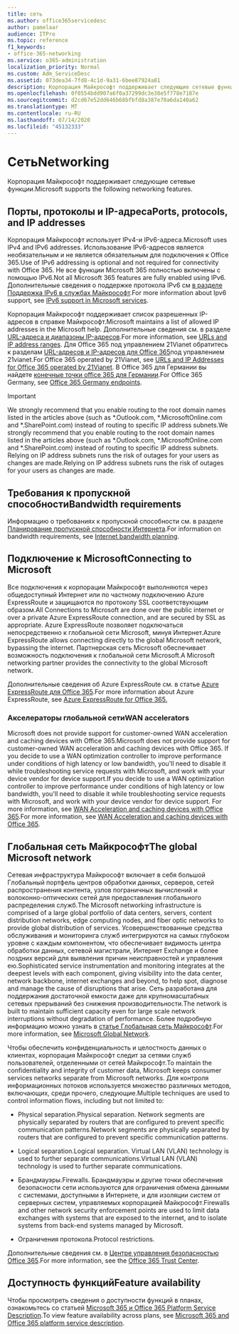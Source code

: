 ```yaml
---
title: сеть
ms.author: office365servicedesc
author: pamelaar
audience: ITPro
ms.topic: reference
f1_keywords:
- office-365-networking
ms.service: o365-administration
localization_priority: Normal
ms.custom: Adm_ServiceDesc
ms.assetid: 073dea34-7fd8-4c1d-9a31-6bee87924a81
description: Корпорация Майкрософт поддерживает следующие сетевые функции.
ms.openlocfilehash: 0f0554bdd907a6f0a37299dc3e38e5f778e7187e
ms.sourcegitcommit: d2cd67e52dd646b68bfbfd8a387e70a6da140a62
ms.translationtype: MT
ms.contentlocale: ru-RU
ms.lasthandoff: 07/14/2020
ms.locfileid: "45132333"
---
```

# <a name="networking"></a><span data-ttu-id="3036e-103">Сеть</span><span class="sxs-lookup"><span data-stu-id="3036e-103">Networking</span></span>

<span data-ttu-id="3036e-104">Корпорация Майкрософт поддерживает следующие сетевые функции.</span><span class="sxs-lookup"><span data-stu-id="3036e-104">Microsoft supports the following networking features.</span></span>
  
## <a name="ports-protocols-and-ip-addresses"></a><span data-ttu-id="3036e-105">Порты, протоколы и IP-адреса</span><span class="sxs-lookup"><span data-stu-id="3036e-105">Ports, protocols, and IP addresses</span></span>

<span data-ttu-id="3036e-106">Корпорация Майкрософт использует IPv4-и IPv6-адреса.</span><span class="sxs-lookup"><span data-stu-id="3036e-106">Microsoft uses IPv4 and IPv6 addresses.</span></span> <span data-ttu-id="3036e-107">Использование IPv6-адресов является необязательным и не является обязательным для подключения к Office 365.</span><span class="sxs-lookup"><span data-stu-id="3036e-107">Use of IPv6 addressing is optional and not required for connectivity with Office 365.</span></span> <span data-ttu-id="3036e-108">Не все функции Microsoft 365 полностью включены с помощью IPv6.</span><span class="sxs-lookup"><span data-stu-id="3036e-108">Not all Microsoft 365 features are fully enabled using IPv6.</span></span> <span data-ttu-id="3036e-109">Дополнительные сведения о поддержке протокола IPv6 см [в разделе Поддержка IPv6 в службах Майкрософт](https://docs.microsoft.com/office365/enterprise/ipv6-support).</span><span class="sxs-lookup"><span data-stu-id="3036e-109">For more information about Ipv6 support, see [IPv6 support in Microsoft services](https://docs.microsoft.com/office365/enterprise/ipv6-support).</span></span>
  
<span data-ttu-id="3036e-110">Корпорация Майкрософт поддерживает список разрешенных IP-адресов в справке Майкрософт.</span><span class="sxs-lookup"><span data-stu-id="3036e-110">Microsoft maintains a list of allowed IP addresses in the Microsoft help.</span></span> <span data-ttu-id="3036e-111">Дополнительные сведения см. в разделе [URL-адреса и диапазоны IP-адресов](https://docs.microsoft.com/office365/enterprise/urls-and-ip-address-ranges).</span><span class="sxs-lookup"><span data-stu-id="3036e-111">For more information, see [URLs and IP address ranges](https://docs.microsoft.com/office365/enterprise/urls-and-ip-address-ranges).</span></span> <span data-ttu-id="3036e-112">Для Office 365 под управлением 21Vianet обратитесь к разделам [URL-адресов и IP-адресов для Office 365](https://docs.microsoft.com/office365/enterprise/managing-office-365-endpoints)под управлением 21vianet.</span><span class="sxs-lookup"><span data-stu-id="3036e-112">For Office 365 operated by 21Vianet, see [URLs and IP Addresses for Office 365 operated by 21Vianet](https://docs.microsoft.com/office365/enterprise/managing-office-365-endpoints).</span></span> <span data-ttu-id="3036e-113">В Office 365 для Германии вы найдете [конечные точки office 365 для Германии](https://support.office.com/article/Office-365-Germany-endpoints-8a113a50-0071-4155-bb8e-eba5a8dbd4c8).</span><span class="sxs-lookup"><span data-stu-id="3036e-113">For Office 365 Germany, see [Office 365 Germany endpoints](https://support.office.com/article/Office-365-Germany-endpoints-8a113a50-0071-4155-bb8e-eba5a8dbd4c8).</span></span>
  
> [!IMPORTANT]
> <span data-ttu-id="3036e-114">We strongly recommend that you enable routing to the root domain names listed in the articles above (such as \*.Outlook.com, \*.MicrosoftOnline.com and \*.SharePoint.com) instead of routing to specific IP address subnets.</span><span class="sxs-lookup"><span data-stu-id="3036e-114">We strongly recommend that you enable routing to the root domain names listed in the articles above (such as \*.Outlook.com, \*.MicrosoftOnline.com and \*.SharePoint.com) instead of routing to specific IP address subnets.</span></span> <span data-ttu-id="3036e-115">Relying on IP address subnets runs the risk of outages for your users as changes are made.</span><span class="sxs-lookup"><span data-stu-id="3036e-115">Relying on IP address subnets runs the risk of outages for your users as changes are made.</span></span> 
  
## <a name="bandwidth-requirements"></a><span data-ttu-id="3036e-116">Требования к пропускной способности</span><span class="sxs-lookup"><span data-stu-id="3036e-116">Bandwidth requirements</span></span>

<span data-ttu-id="3036e-117">Информацию о требованиях к пропускной способности см. в разделе [Планирование пропускной способности Интернета](https://docs.microsoft.com/office365/enterprise/network-planning-and-performance).</span><span class="sxs-lookup"><span data-stu-id="3036e-117">For information on bandwidth requirements, see [Internet bandwidth planning](https://docs.microsoft.com/office365/enterprise/network-planning-and-performance).</span></span>
  
## <a name="connecting-to-microsoft"></a><span data-ttu-id="3036e-118">Подключение к Microsoft</span><span class="sxs-lookup"><span data-stu-id="3036e-118">Connecting to Microsoft</span></span>

<span data-ttu-id="3036e-119">Все подключения к корпорации Майкрософт выполняются через общедоступный Интернет или по частному подключению Azure ExpressRoute и защищаются по протоколу SSL соответствующим образом.</span><span class="sxs-lookup"><span data-stu-id="3036e-119">All Connections to Microsoft are done over the public internet or over a private Azure ExpressRoute connection, and are secured by SSL as appropriate.</span></span> <span data-ttu-id="3036e-120">Azure ExpressRoute позволяет подключаться непосредственно к глобальной сети Microsoft, минуя Интернет.</span><span class="sxs-lookup"><span data-stu-id="3036e-120">Azure ExpressRoute allows connecting directly to the global Microsoft network, bypassing the internet.</span></span> <span data-ttu-id="3036e-121">Партнерская сеть Microsoft обеспечивает возможность подключения к глобальной сети Microsoft.</span><span class="sxs-lookup"><span data-stu-id="3036e-121">A Microsoft networking partner provides the connectivity to the global Microsoft network.</span></span>
  
<span data-ttu-id="3036e-122">Дополнительные сведения об Azure ExpressRoute см. в статье [Azure ExpressRoute для Office 365](https://aka.ms/expressrouteoffice365).</span><span class="sxs-lookup"><span data-stu-id="3036e-122">For more information about Azure ExpressRoute, see [Azure ExpressRoute for Office 365.](https://aka.ms/expressrouteoffice365)</span></span>
  
### <a name="wan-accelerators"></a><span data-ttu-id="3036e-123">Акселераторы глобальной сети</span><span class="sxs-lookup"><span data-stu-id="3036e-123">WAN accelerators</span></span>

<span data-ttu-id="3036e-124">Microsoft does not provide support for customer-owned WAN acceleration and caching devices with Office 365.</span><span class="sxs-lookup"><span data-stu-id="3036e-124">Microsoft does not provide support for customer-owned WAN acceleration and caching devices with Office 365.</span></span> <span data-ttu-id="3036e-125">If you decide to use a WAN optimization controller to improve performance under conditions of high latency or low bandwidth, you'll need to disable it while troubleshooting service requests with Microsoft, and work with your device vendor for device support.</span><span class="sxs-lookup"><span data-stu-id="3036e-125">If you decide to use a WAN optimization controller to improve performance under conditions of high latency or low bandwidth, you'll need to disable it while troubleshooting service requests with Microsoft, and work with your device vendor for device support.</span></span> <span data-ttu-id="3036e-126">For more information, see [WAN Acceleration and caching devices with Office 365](https://support.microsoft.com/help/2690045/using-third-party-network-devices-or-solutions-with-office-365).</span><span class="sxs-lookup"><span data-stu-id="3036e-126">For more information, see [WAN Acceleration and caching devices with Office 365](https://support.microsoft.com/help/2690045/using-third-party-network-devices-or-solutions-with-office-365).</span></span>
  
## <a name="the-global-microsoft-network"></a><span data-ttu-id="3036e-127">Глобальная сеть Майкрософт</span><span class="sxs-lookup"><span data-stu-id="3036e-127">The global Microsoft network</span></span>

<span data-ttu-id="3036e-128">Сетевая инфраструктура Майкрософт включает в себя большой Глобальный портфель центров обработки данных, серверов, сетей распространения контента, узлов пограничных вычислений и волоконно-оптических сетей для предоставления глобального распределения служб.</span><span class="sxs-lookup"><span data-stu-id="3036e-128">The Microsoft networking infrastructure is comprised of a large global portfolio of data centers, servers, content distribution networks, edge computing nodes, and fiber optic networks to provide global distribution of services.</span></span> <span data-ttu-id="3036e-129">Усовершенствованные средства обслуживания и мониторинга служб интегрируются на самых глубоком уровне с каждым компонентом, что обеспечивает видимость центра обработки данных, сетевой магистрали, Интернет Exchange и более поздних версий для выявления причин неисправностей и управления ею.</span><span class="sxs-lookup"><span data-stu-id="3036e-129">Sophisticated service instrumentation and monitoring integrates at the deepest levels with each component, giving visibility into the data center, network backbone, internet exchanges and beyond, to help spot, diagnose and manage the cause of disruptions that arise.</span></span> <span data-ttu-id="3036e-130">Сеть разработана для поддержания достаточной емкости даже для крупномасштабных сетевых прерываний без снижения производительности.</span><span class="sxs-lookup"><span data-stu-id="3036e-130">The network is built to maintain sufficient capacity even for large scale network interruptions without degradation of performance.</span></span> <span data-ttu-id="3036e-131">Более подробную информацию можно узнать в [статье Глобальная сеть Майкрософт](https://docs.microsoft.com/azure/networking/microsoft-global-network).</span><span class="sxs-lookup"><span data-stu-id="3036e-131">For more information, see [Microsoft Global Network](https://docs.microsoft.com/azure/networking/microsoft-global-network).</span></span> 
  
<span data-ttu-id="3036e-132">Чтобы обеспечить конфиденциальность и целостность данных о клиентах, корпорация Майкрософт следит за сетями служб пользователей, отделенными от сетей Майкрософт.</span><span class="sxs-lookup"><span data-stu-id="3036e-132">To maintain the confidentiality and integrity of customer data, Microsoft keeps consumer services networks separate from Microsoft networks.</span></span> <span data-ttu-id="3036e-133">Для контроля информационных потоков используется множество различных методов, включающих, среди прочего, следующие.</span><span class="sxs-lookup"><span data-stu-id="3036e-133">Multiple techniques are used to control information flows, including but not limited to:</span></span>
  
- <span data-ttu-id="3036e-134">Physical separation.</span><span class="sxs-lookup"><span data-stu-id="3036e-134">Physical separation.</span></span> <span data-ttu-id="3036e-135">Network segments are physically separated by routers that are configured to prevent specific communication patterns.</span><span class="sxs-lookup"><span data-stu-id="3036e-135">Network segments are physically separated by routers that are configured to prevent specific communication patterns.</span></span>
    
- <span data-ttu-id="3036e-136">Logical separation.</span><span class="sxs-lookup"><span data-stu-id="3036e-136">Logical separation.</span></span> <span data-ttu-id="3036e-137">Virtual LAN (VLAN) technology is used to further separate communications.</span><span class="sxs-lookup"><span data-stu-id="3036e-137">Virtual LAN (VLAN) technology is used to further separate communications.</span></span>
    
- <span data-ttu-id="3036e-138">Брандмауэры.</span><span class="sxs-lookup"><span data-stu-id="3036e-138">Firewalls.</span></span> <span data-ttu-id="3036e-139">Брандмауэры и другие точки обеспечения безопасности сети используются для ограничения обмена данными с системами, доступными в Интернете, и для изоляции систем от серверных систем, управляемых корпорацией Майкрософт.</span><span class="sxs-lookup"><span data-stu-id="3036e-139">Firewalls and other network security enforcement points are used to limit data exchanges with systems that are exposed to the internet, and to isolate systems from back-end systems managed by Microsoft.</span></span> 
    
- <span data-ttu-id="3036e-140">Ограничения протокола.</span><span class="sxs-lookup"><span data-stu-id="3036e-140">Protocol restrictions.</span></span>
    
<span data-ttu-id="3036e-141">Дополнительные сведения см. в [Центре управления безопасностью Office 365](https://www.microsoft.com/trust-center).</span><span class="sxs-lookup"><span data-stu-id="3036e-141">For more information, see the [Office 365 Trust Center](https://www.microsoft.com/trust-center).</span></span> 
  
## <a name="feature-availability"></a><span data-ttu-id="3036e-142">Доступность функций</span><span class="sxs-lookup"><span data-stu-id="3036e-142">Feature availability</span></span>

<span data-ttu-id="3036e-143">Чтобы просмотреть сведения о доступности функций в планах, ознакомьтесь со статьей [Microsoft 365 и Office 365 Platform Service Description](office-365-platform-service-description.md).</span><span class="sxs-lookup"><span data-stu-id="3036e-143">To view feature availability across plans, see [Microsoft 365 and Office 365 platform service description](office-365-platform-service-description.md).</span></span>
  

